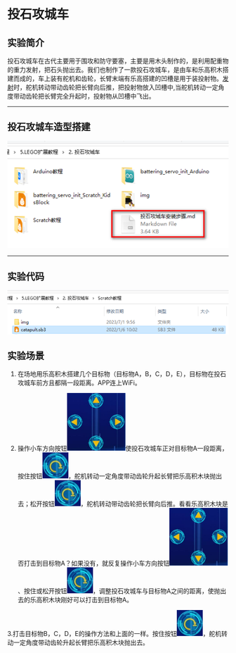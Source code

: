 # 投石攻城车

## 实验简介

投石攻城车在古代主要用于围攻和防守要塞，主要是用木头制作的，是利用配重物的重力发射，把石头抛出去。我们也制作了一款投石攻城车，是由车和乐高积木搭建而成的，车上装有舵机和齿轮，长臂末端有乐高搭建的凹槽是用于装投射物。[发射](https://baike.baidu.com/item/发射/7776886)时，舵机转动带动齿轮把长臂向后推，把投射物放入凹槽中,当舵机转动一定角度带动齿轮把长臂完全升起时，投射物从凹槽中飞出。

------

## 投石攻城车造型搭建

![img](img/215e49d8cc481cf108c11c6a294759d3.png)

------

## 实验代码

![img](img/eca65ee22de62ded38eb566a4e2c52b3.png)

## 实验场景

1. 在场地用乐高积木搭建几个目标物（目标物A，B，C，D，E），目标物在投石攻城车前方且都隔一段距离。APP连上WiFi。

2. 操作小车方向按钮![img](img/1.png)使投石攻城车正对目标物A一段距离，按住按钮![img](img/2.png)，舵机转动一定角度带动齿轮升起长臂把乐高积木块抛出去；松开按钮![img](img/3.png)，舵机转动带动齿轮把长臂向后推。看看乐高积木块是否打击到目标物A？如果没有，就反复操作小车方向按钮![img](img/4.png)、按住或松开按钮![img](img/0e62c323c0018af1a2824a120d447bda.png)，调整投石攻城车与目标物A之间的距离，使抛出去的乐高积木块刚好可以打击到目标物A。

3.打击目标物B，C，D，E的操作方法和上面的一样。按住按钮![img](img/0e62c323c0018af1a2824a120d447bda.png)，舵机转动一定角度带动齿轮升起长臂把乐高积木块抛出去。


